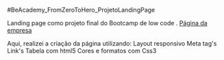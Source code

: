 #BeAcademy_FromZeroToHero_ProjetoLandingPage

Landing page como projeto final do Bootcamp de low code .
[Página da empresa](https://elegant-nasturtium-0f9929.netlify.app/)


Aqui, realizei a criação da página utilizando:
Layout responsivo
Meta tag's
Link's
Tabela com html5
Cores e formatos com Css3


